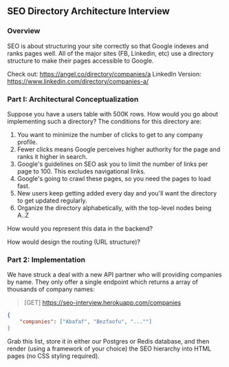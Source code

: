 ## SEO Directory Architecture Interview


### Overview

SEO is about structuring your site correctly so that Google indexes and ranks pages well. All of the major sites (FB, Linkedin, etc) use a directory structure to make their pages accessible to Google.

Check out: https://angel.co/directory/companies/a
LinkedIn Version: https://www.linkedin.com/directory/companies-a/

### Part I: Architectural Conceptualization

Suppose you have a users table with 500K rows. How would you go about implementing such a directory? The conditions for this directory are:

1. You want to minimize the number of clicks to get to any company profile.
2. Fewer clicks means Google perceives higher authority for the page and ranks it higher in search.
2. Google's guidelines on SEO ask you to limit the number of links per page to 100. This excludes navigational links.
3. Google's going to crawl these pages, so you need the pages to load fast.
4. New users keep getting added every day and you'll want the directory to get updated regularly.
5. Organize the directory alphabetically, with the top-level nodes being A..Z

How would you represent this data in the backend?

How would design the routing (URL structure)?

### Part 2: Implementation

We have struck a deal with a new API partner who will providing companies by name.  They only offer a single endpoint which returns a array of thousands of company names:

> [GET] https://seo-interview.herokuapp.com/companies

```response.json
{
	"companies": ["Abafaf", "Bezfaofu", "...""]
}
```

Grab this list, store it in either our Postgres or Redis database, and then render (using a framework of your choice) the SEO hierarchy into HTML pages (no CSS styling required).
